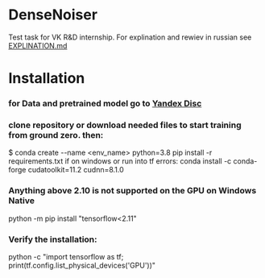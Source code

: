 # DenseNoiser
Test task for VK R&amp;D internship. For explination and rewiev in russian see [EXPLINATION.md](https://github.com/Kozak-Alexandr/DenseNoiser/blob/main/EXPLINATION.md)

# Installation

### for Data and pretrained model go to [Yandex Disc](https://disk.yandex.ru/d/dglhBJF_MW0hrQ)

### clone repository or download needed files to start training from ground zero. then:

$ conda create --name <env_name> python=3.8
pip install -r requirements.txt 
if on windows or run into tf errors:
conda install -c conda-forge cudatoolkit=11.2 cudnn=8.1.0
### Anything above 2.10 is not supported on the GPU on Windows Native
python -m pip install "tensorflow<2.11"
### Verify the installation:
python -c "import tensorflow as tf; print(tf.config.list_physical_devices('GPU'))"
